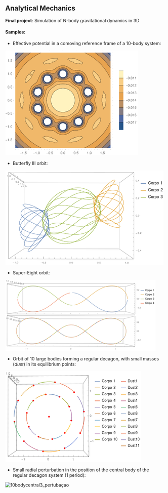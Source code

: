 ## Analytical Mechanics
**Final project**: Simulation of N-body gravitational dynamics in 3D

#### Samples:

* Effective potential in a comoving reference frame of a 10-body system:

<img src="10body+central/10body11Veff.png" alt="10body11Veff" width="420"/>

* Butterfly III orbit:

<img src="ButterflyIII/butterflyiii1.png" alt="butterflyiii1" width="500"/>

* Super-Eight orbit:

<img src="SuperEight/supereight1_0.2t_t=6.283.png" alt="supereight1" width="475"/>

* Orbit of 10 large bodies forming a regular decagon, with small masses (_dust_) in its equilibrium points:

<img src="10body+central/10body11eq.png" alt="10body11eq" width="430"/>

* Small radial perturbation in the position of the central body of the regular decagon system (1 period):

<img src="/10body+central/10bodycentral3_pertubaçao_y0.01.png" alt="10bodycentral3_pertubaçao" width="505"/>
